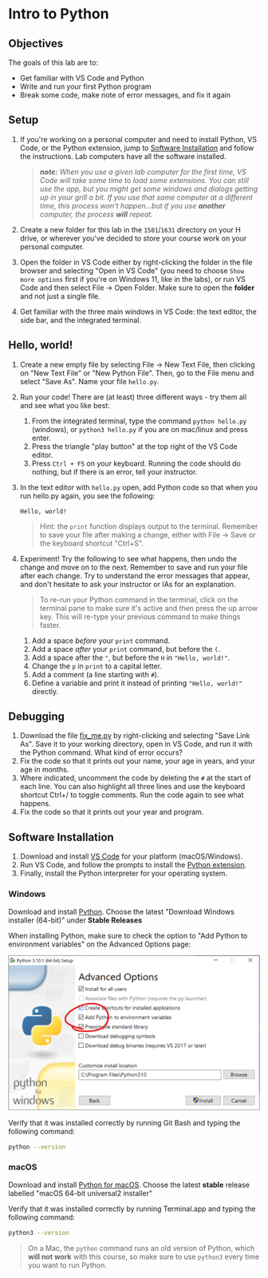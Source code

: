 # Intro to Python

## Objectives
The goals of this lab are to:
- Get familiar with VS Code and Python
- Write and run your first Python program
- Break some code, make note of error messages, and fix it again

## Setup
1. If you're working on a personal computer and need to install Python, VS Code, or the Python extension, jump to [Software Installation](#software-installation) and follow the instructions. Lab computers have all the software installed.

    > _**note:** When you use a given lab computer for the first time, VS Code will take some time to load some extensions. You can still use the app, but you might get some windows and dialogs getting up in your grill a bit. If you use that same computer at a different time, this process won't happen...but if you use **another** computer, the process **will** repeat._

2. Create a new folder for this lab in the `1501`/`1631` directory on your H drive, or wherever you've decided to store your course work on your personal computer.
3. Open the folder in VS Code either by right-clicking the folder in the file browser and selecting "Open in VS Code" (you need to choose `Show more options` first if you're on Windows 11, like in the labs), or run VS Code and then select File -> Open Folder. Make sure to open the **folder** and not just a single file.
4. Get familiar with the three main windows in VS Code: the text editor, the side bar, and the integrated terminal.

## Hello, world!
1. Create a new empty file by selecting File -> New Text File, then clicking on "New Text File" or "New Python File". Then, go to the File menu and select "Save As". Name your file `hello.py`.
2. Run your code! There are (at least) three different ways - try them all and see what you like best:
   1. From the integrated terminal, type the command `python hello.py` (windows), or `python3 hello.py` if you are on mac/linux and press enter.
   2. Press the triangle "play button" at the top right of the VS Code editor.
   3. Press `Ctrl + F5` on your keyboard.
    Running the code should do nothing, but if there is an error, tell your instructor.
3. In the text editor with `hello.py` open, add Python code so that when you run hello.py again, you see the following:
    ```plaintext
    Hello, world!
    ```
    > Hint: the `print` function displays output to the terminal.
    Remember to save your file after making a change, either with File -> Save or the keyboard shortcut "Ctrl+S".
4. Experiment! Try the following to see what happens, then undo the change and move on to the next. Remember to save and run your file after each change. Try to understand the error messages that appear, and don't hesitate to ask your instructor or IAs for an explanation.
   
   > To re-run your Python command in the terminal, click on the terminal pane to make sure it's active and then press the up arrow key. This will re-type your previous command to make things faster.
   1. Add a space *before* your `print` command.
   2. Add a space *after* your `print` command, but before the `(`.
   3. Add a space after the `"`, but before the `H` in `"Hello, world!"`.
   4. Change the `p` in `print` to a capital letter.
   5. Add a comment (a line starting with `#`).
   6. Define a variable and print it instead of printing `"Hello, world!"` directly.

## Debugging

1. Download the file [fix_me.py](https://raw.githubusercontent.com/MRU-F22-CS1/instructions/main/tutorials/intro_to_python/fix_me.py) by right-clicking and selecting "Save Link As". Save it to your working directory, open in VS Code, and run it with the Python command. What kind of error occurs?
2. Fix the code so that it prints out your name, your age in years, and your age in months.
3. Where indicated, uncomment the code by deleting the `#` at the start of each line. You can also highlight all three lines and use the keyboard shortcut Ctrl+/ to toggle comments. Run the code again to see what happens.
4. Fix the code so that it prints out your year and program.

## Software Installation
1. Download and install [VS Code](https://code.visualstudio.com/) for your platform (macOS/Windows).
2. Run VS Code, and follow the prompts to install the [Python extension](https://marketplace.visualstudio.com/items?itemName=ms-python.python).
3. Finally, install the Python interpreter for your operating system.
### Windows
Download and install [Python](https://www.python.org/downloads/windows/). Choose the latest "Download Windows installer (64-bit)" under **Stable Releases**

When installing Python, make sure to check the option to "Add Python to environment variables" on the Advanced Options page:

![python-install](01-python-path.png)

Verify that it was installed correctly by running Git Bash and typing the following command:

```bash
python --version
```

### macOS
Download and install [Python for macOS](https://www.python.org/downloads/macos/). Choose the latest **stable** release labelled "macOS 64-bit universal2 installer"

Verify that it was installed correctly by running Terminal.app and typing the following command:

```bash
python3 --version
```

>On a Mac, the `python` command runs an old version of Python, which **will not work** with this course, so make sure to use `python3` every time you want to run Python.
